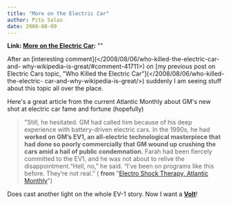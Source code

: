 ```yaml
---
title: "More on the Electric Car"
author: Pito Salas
date: 2008-08-09
---
```


**Link: [More on the Electric Car](None):** ""



After an [interesting comment](</2008/08/06/who-killed-the-electric-car-and-
why-wikipedia-is-great/#comment-41711>) on [my previous post on Electric Cars
topic, "Who Killed the Electric Car"](</2008/08/06/who-killed-the-electric-
car-and-why-wikipedia-is-great/>) suddenly I am seeing stuff about this topic
all over the place.

Here's a great article from the current Atlantic Monthly about GM's new shot
at electric car fame and fortune (hopefully)

> "Still, he hesitated. GM had called him because of his deep experience with
> battery-driven electric cars. In the 1990s, he had **worked on GM’s EV1, an
> all-electric technological masterpiece that had done so poorly commercially
> that GM wound up crushing the cars amid a hail of public condemnation.**
> Farah had been fiercely committed to the EV1, and he was not about to relive
> the disappointment.“Hell, no,” he said. “I’ve been on programs like this
> before. They’re not real.” ( **from** "[Electro Shock Therapy, Atlantic
> Monthly](<http://www.theatlantic.com/doc/200807/general-motors>)")

Does cast another light on the whole EV-1 story. Now I want a
[**Volt**](<http://en.wikipedia.org/wiki/Chevrolet_Volt>)!


